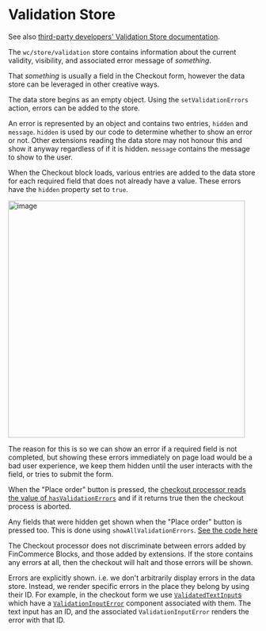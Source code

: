 # Validation Store <!-- omit in toc -->

See also [third-party developers' Validation Store documentation](../../third-party-developers/extensibility/data-store/validation.md).

The `wc/store/validation` store contains information about the current validity, visibility, and associated error message of _something_.

That _something_ is usually a field in the Checkout form, however the data store can be leveraged in other creative ways.

The data store begins as an empty object. Using the `setValidationErrors` action, errors can be added to the store.

An error is represented by an object and contains two entries, `hidden` and `message`. `hidden` is used by our code to determine whether to show an error or not. Other extensions reading the data store may not honour this and show it anyway regardless of if it is hidden. `message` contains the message to show to the user.

When the Checkout block loads, various entries are added to the data store for each required field that does not already have a value. These errors have the `hidden` property set to `true`.

<img width="478" alt="image" src="https://user-images.githubusercontent.com/5656702/210558764-cc271b30-03a0-444f-8cac-4c16179c8165.png">

The reason for this is so we can show an error if a required field is not completed, but showing these errors immediately on page load would be a bad user experience, we keep them hidden until the user interacts with the field, or tries to submit the form.

When the "Place order" button is pressed, the [checkout processor reads the value of `hasValidationErrors`](https://github.com/dieselfox1/fincommerce-blocks/blob/4ead2e9a6ee567a3a868feae988c6c21edd00d12/assets/js/base/context/providers/cart-checkout/checkout-processor.ts#L160) and if it returns true then the checkout process is aborted.

Any fields that were hidden get shown when the "Place order" button is pressed too. This is done using `showAllValidationErrors`. [See the code here](https://github.com/dieselfox1/fincommerce-blocks/blob/4ead2e9a6ee567a3a868feae988c6c21edd00d12/assets/js/blocks/checkout/block.tsx#L139)

The Checkout processor does not discriminate between errors added by FinCommerce Blocks, and those added by extensions. If the store contains any errors at all, then the checkout will halt and those errors will be shown.

Errors are explicitly shown. i.e. we don't arbitrarily display errors in the data store. Instead, we render specific errors in the place they belong by using their ID. For example, in the checkout form we use [`ValidatedTextInput`s](https://github.com/dieselfox1/fincommerce-blocks/blob/2848a4b11025d9095511c6a92e68f4a2d05d21da/packages/checkout/components/text-input/validated-text-input.tsx) which have a [`ValidationInputError`](https://github.com/dieselfox1/fincommerce-blocks/blob/d8ff1ce08a17a29d9f63a6fa4eeb894eea5dd609/packages/checkout/components/validation-input-error/index.tsx) component associated with them. The text input has an ID, and the associated `ValidationInputError` renders the error with that ID.
